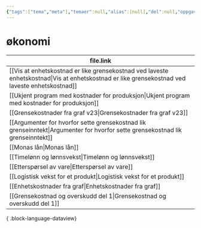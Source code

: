 ```yaml
---
{"tags":["tema","meta"],"temaer":null,"alias":[null],"del":null,"oppgave":null,"fag":null,"eksamen":null,"dg-publish":true,"title":"økonomi","date":"2023-06-01","modified":"2023-06-01","permalink":"/temaer/okonomi/","dgPassFrontmatter":true}
---
```



# økonomi
| file.link                                                                                                                                         |
| ------------------------------------------------------------------------------------------------------------------------------------------------- |
| [[Vis at enhetskostnad er like grensekostnad ved laveste enhetskostnad\|Vis at enhetskostnad er like grensekostnad ved laveste enhetskostnad]] |
| [[Ukjent program med kostnader for produksjon\|Ukjent program med kostnader for produksjon]]                                                   |
| [[Grensekostnader fra graf v23\|Grensekostnader fra graf v23]]                                                                                 |
| [[Argumenter for hvorfor sette grensekostnad lik grenseinntekt\|Argumenter for hvorfor sette grensekostnad lik grenseinntekt]]                 |
| [[Monas lån\|Monas lån]]                                                                                                                       |
| [[Timelønn og lønnsvekst\|Timelønn og lønnsvekst]]                                                                                             |
| [[Etterspørsel av vare\|Etterspørsel av vare]]                                                                                                 |
| [[Logistisk vekst for et produkt\|Logistisk vekst for et produkt]]                                                                             |
| [[Enhetskostnader fra graf\|Enhetskostnader fra graf]]                                                                                         |
| [[Grensekostnad og overskudd del 1\|Grensekostnad og overskudd del 1]]                                                                         |

{ .block-language-dataview}
